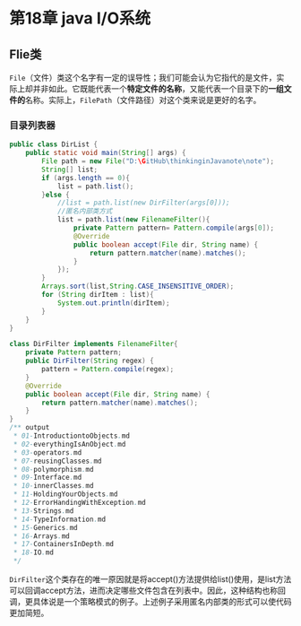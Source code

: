 # 第18章 java I/O系统

## Flie类

`File`（文件）类这个名字有一定的误导性；我们可能会认为它指代的是文件，实际上却并非如此。它既能代表一个**特定文件的名称**，又能代表一个目录下的**一组文件的**名称。实际上，`FilePath`（文件路径）对这个类来说是更好的名字。

### 目录列表器

```java
public class DirList {
    public static void main(String[] args) {
        File path = new File("D:\GitHub\thinkinginJavanote\note");
        String[] list;
        if (args.length == 0){
            list = path.list();
        }else {
          	//list = path.list(new DirFilter(args[0]));
            //匿名内部类方式
            list = path.list(new FilenameFilter(){
                private Pattern pattern= Pattern.compile(args[0]);
                @Override
                public boolean accept(File dir, String name) {
                    return pattern.matcher(name).matches();
                }
            });
        }
        Arrays.sort(list,String.CASE_INSENSITIVE_ORDER);
        for (String dirItem : list){
            System.out.println(dirItem);
        }
    }
}

class DirFilter implements FilenameFilter{
    private Pattern pattern;
    public DirFilter(String regex) {
        pattern = Pattern.compile(regex);
    }
    @Override
    public boolean accept(File dir, String name) {
        return pattern.matcher(name).matches();
    }
}
/** output
 * 01-IntroductiontoObjects.md
 * 02-everythingIsAnObject.md
 * 03-operators.md
 * 07-reusingClasses.md
 * 08-polymorphism.md
 * 09-Interface.md
 * 10-innerClasses.md
 * 11-HoldingYourObjects.md
 * 12-ErrorHandingWithException.md
 * 13-Strings.md
 * 14-TypeInformation.md
 * 15-Generics.md
 * 16-Arrays.md
 * 17-ContainersInDepth.md
 * 18-IO.md
 */
```

`DirFilter`这个类存在的唯一原因就是将accept()方法提供给list()使用，是list方法可以回调accept方法，进而决定哪些文件包含在列表中。因此，这种结构也称回调，更具体说是一个策略模式的例子。上述例子采用匿名内部类的形式可以使代码更加简短。